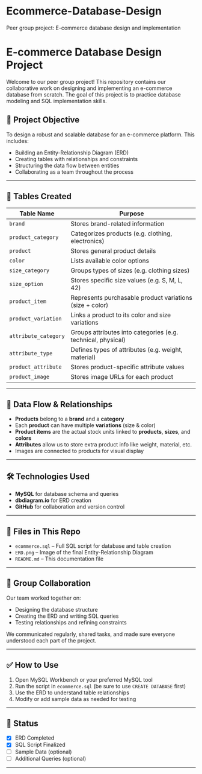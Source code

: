 # Ecommerce-Database-Design
Peer group project: E-commerce database design and implementation
# E-commerce Database Design Project

Welcome to our peer group project! This repository contains our collaborative work on designing and implementing an e-commerce database from scratch. The goal of this project is to practice database modeling and SQL implementation skills.

## 📌 Project Objective
To design a robust and scalable database for an e-commerce platform. This includes:
- Building an Entity-Relationship Diagram (ERD)
- Creating tables with relationships and constraints
- Structuring the data flow between entities
- Collaborating as a team throughout the process

---

## 🧱 Tables Created

| Table Name           | Purpose                                                                 |
|----------------------|-------------------------------------------------------------------------|
| `brand`              | Stores brand-related information                                        |
| `product_category`   | Categorizes products (e.g. clothing, electronics)                       |
| `product`            | Stores general product details                                          |
| `color`              | Lists available color options                                           |
| `size_category`      | Groups types of sizes (e.g. clothing sizes)                             |
| `size_option`        | Stores specific size values (e.g. S, M, L, 42)                          |
| `product_item`       | Represents purchasable product variations (size + color)                |
| `product_variation`  | Links a product to its color and size variations                        |
| `attribute_category` | Groups attributes into categories (e.g. technical, physical)            |
| `attribute_type`     | Defines types of attributes (e.g. weight, material)                     |
| `product_attribute`  | Stores product-specific attribute values                                |
| `product_image`      | Stores image URLs for each product                                      |

---

## 🔄 Data Flow & Relationships

- **Products** belong to a **brand** and a **category**
- Each **product** can have multiple **variations** (size & color)
- **Product items** are the actual stock units linked to **products**, **sizes**, and **colors**
- **Attributes** allow us to store extra product info like weight, material, etc.
- Images are connected to products for visual display

---

## 🛠️ Technologies Used

- **MySQL** for database schema and queries
- **dbdiagram.io** for ERD creation
- **GitHub** for collaboration and version control

---

## 📂 Files in This Repo

- `ecommerce.sql` – Full SQL script for database and table creation
- `ERD.png` – Image of the final Entity-Relationship Diagram
- `README.md` – This documentation file

---

## 🤝 Group Collaboration

Our team worked together on:
- Designing the database structure
- Creating the ERD and writing SQL queries
- Testing relationships and refining constraints

We communicated regularly, shared tasks, and made sure everyone understood each part of the project.

---

## ✅ How to Use

1. Open MySQL Workbench or your preferred MySQL tool
2. Run the script in `ecommerce.sql` (be sure to use `CREATE DATABASE` first)
3. Use the ERD to understand table relationships
4. Modify or add sample data as needed for testing

---

## 🚀 Status

- [x] ERD Completed
- [x] SQL Script Finalized
- [ ] Sample Data (optional)
- [ ] Additional Queries (optional)

---

